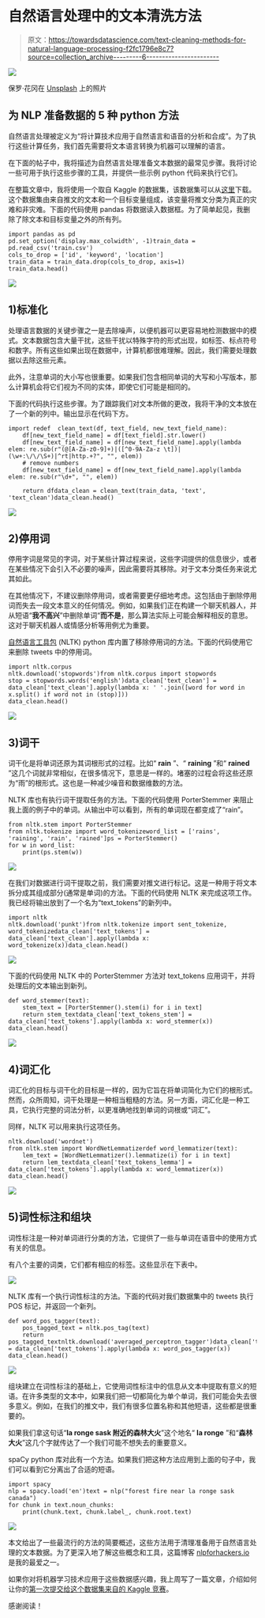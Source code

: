 # 自然语言处理中的文本清洗方法

> 原文：<https://towardsdatascience.com/text-cleaning-methods-for-natural-language-processing-f2fc1796e8c7?source=collection_archive---------6----------------------->

![](img/fa1e2295d3d7c9233e51d17175a9a1f1.png)

保罗·花冈在 [Unsplash](https://unsplash.com/s/photos/language?utm_source=unsplash&utm_medium=referral&utm_content=creditCopyText) 上的照片

## 为 NLP 准备数据的 5 种 python 方法

自然语言处理被定义为“将计算技术应用于自然语言和语音的分析和合成”。为了执行这些计算任务，我们首先需要将文本语言转换为机器可以理解的语言。

在下面的帖子中，我将描述为自然语言处理准备文本数据的最常见步骤。我将讨论一些可用于执行这些步骤的工具，并提供一些示例 python 代码来执行它们。

在整篇文章中，我将使用一个取自 Kaggle 的数据集，该数据集可以从[这里](https://www.kaggle.com/c/nlp-getting-started/data)下载。这个数据集由来自推文的文本和一个目标变量组成，该变量将推文分类为真正的灾难和非灾难。下面的代码使用 pandas 将数据读入数据框。为了简单起见，我删除了除文本和目标变量之外的所有列。

```
import pandas as pd
pd.set_option('display.max_colwidth', -1)train_data = pd.read_csv('train.csv')
cols_to_drop = ['id', 'keyword', 'location']
train_data = train_data.drop(cols_to_drop, axis=1)
train_data.head()
```

![](img/7cd425827d9daf8daa016aa2bcd63e13.png)

## 1)标准化

处理语言数据的关键步骤之一是去除噪声，以便机器可以更容易地检测数据中的模式。文本数据包含大量干扰，这些干扰以特殊字符的形式出现，如标签、标点符号和数字。所有这些如果出现在数据中，计算机都很难理解。因此，我们需要处理数据以去除这些元素。

此外，注意单词的大小写也很重要。如果我们包含相同单词的大写和小写版本，那么计算机会将它们视为不同的实体，即使它们可能是相同的。

下面的代码执行这些步骤。为了跟踪我们对文本所做的更改，我将干净的文本放在了一个新的列中。输出显示在代码下方。

```
import redef  clean_text(df, text_field, new_text_field_name):
    df[new_text_field_name] = df[text_field].str.lower()
    df[new_text_field_name] = df[new_text_field_name].apply(lambda elem: re.sub(r"(@[A-Za-z0-9]+)|([^0-9A-Za-z \t])|(\w+:\/\/\S+)|^rt|http.+?", "", elem))  
    # remove numbers
    df[new_text_field_name] = df[new_text_field_name].apply(lambda elem: re.sub(r"\d+", "", elem))

    return dfdata_clean = clean_text(train_data, 'text', 'text_clean')data_clean.head()
```

![](img/44349508f4d2edf4f6f4ed8481a66b12.png)

## 2)停用词

停用字词是常见的字词，对于某些计算过程来说，这些字词提供的信息很少，或者在某些情况下会引入不必要的噪声，因此需要将其移除。对于文本分类任务来说尤其如此。

在其他情况下，不建议删除停用词，或者需要更仔细地考虑。这包括由于删除停用词而失去一段文本意义的任何情况。例如，如果我们正在构建一个聊天机器人，并从短语“**我不高兴**”中删除单词“**而不是**，那么算法实际上可能会解释相反的意思。这对于聊天机器人或情感分析等用例尤为重要。

[自然语言工具包](https://www.nltk.org/) (NLTK) python 库内置了移除停用词的方法。下面的代码使用它来删除 tweets 中的停用词。

```
import nltk.corpus
nltk.download('stopwords')from nltk.corpus import stopwords
stop = stopwords.words('english')data_clean['text_clean'] = data_clean['text_clean'].apply(lambda x: ' '.join([word for word in x.split() if word not in (stop)]))
data_clean.head()
```

![](img/df7c767ceba0ea861985dc73d475fb7b.png)

## 3)词干

词干化是将单词还原为其词根形式的过程。比如“ **rain** ”、“ **raining** ”和“ **rained** ”这几个词就非常相似，在很多情况下，意思是一样的。堵塞的过程会将这些还原为“雨”的根形式。这也是一种减少噪音和数据维数的方法。

NLTK 库也有执行词干提取任务的方法。下面的代码使用 PorterStemmer 来阻止我上面的例子中的单词。从输出中可以看到，所有的单词现在都变成了“rain”。

```
from nltk.stem import PorterStemmer 
from nltk.tokenize import word_tokenizeword_list = ['rains', 'raining', 'rain', 'rained']ps = PorterStemmer()
for w in word_list:
    print(ps.stem(w))
```

![](img/daa80e86aecabe5de658d157cd48ee6f.png)

在我们对数据进行词干提取之前，我们需要对推文进行标记。这是一种用于将文本拆分成其组成部分(通常是单词)的方法。下面的代码使用 NLTK 来完成这项工作。我已经将输出放到了一个名为“text_tokens”的新列中。

```
import nltk 
nltk.download('punkt')from nltk.tokenize import sent_tokenize, word_tokenizedata_clean['text_tokens'] = data_clean['text_clean'].apply(lambda x: word_tokenize(x))data_clean.head()
```

![](img/5efd084d5c56b3c513030baadb551229.png)

下面的代码使用 NLTK 中的 PorterStemmer 方法对 text_tokens 应用词干，并将处理后的文本输出到新列。

```
def word_stemmer(text):
    stem_text = [PorterStemmer().stem(i) for i in text]
    return stem_textdata_clean['text_tokens_stem'] = data_clean['text_tokens'].apply(lambda x: word_stemmer(x))
data_clean.head()
```

![](img/2e19c18bf63e2170ba5514a518900e6e.png)

## 4)词汇化

词汇化的目标与词干化的目标是一样的，因为它旨在将单词简化为它们的根形式。然而，众所周知，词干处理是一种相当粗糙的方法。另一方面，词汇化是一种工具，它执行完整的词法分析，以更准确地找到单词的词根或“词汇”。

同样，NLTK 可以用来执行这项任务。

```
nltk.download('wordnet')
from nltk.stem import WordNetLemmatizerdef word_lemmatizer(text):
    lem_text = [WordNetLemmatizer().lemmatize(i) for i in text]
    return lem_textdata_clean['text_tokens_lemma'] = data_clean['text_tokens'].apply(lambda x: word_lemmatizer(x))
data_clean.head()
```

![](img/257eafdd3779445822da03880046cb58.png)

## 5)词性标注和组块

词性标注是一种对单词进行分类的方法，它提供了一些与单词在语音中的使用方式有关的信息。

有八个主要的词类，它们都有相应的标签。这些显示在下表中。

![](img/c69a224eaea2e25203254c1f2252b338.png)

NLTK 库有一个执行词性标注的方法。下面的代码对我们数据集中的 tweets 执行 POS 标记，并返回一个新列。

```
def word_pos_tagger(text):
    pos_tagged_text = nltk.pos_tag(text)
    return pos_tagged_textnltk.download('averaged_perceptron_tagger')data_clean['text_tokens_pos_tagged'] = data_clean['text_tokens'].apply(lambda x: word_pos_tagger(x))
data_clean.head()
```

![](img/656ddaf765ebe41af1f15c739bbd327c.png)

组块建立在词性标注的基础上，它使用词性标注中的信息从文本中提取有意义的短语。在许多类型的文本中，如果我们把一切都简化为单个单词，我们可能会失去很多意义。例如，在我们的推文中，我们有很多位置名称和其他短语，这些都是很重要的。

如果我们拿这句话“**la ronge sask 附近的森林大火**”这个地名“ **la ronge** ”和“**森林大火**”这几个字就传达了一个我们可能不想失去的重要意义。

spaCy python 库对此有一个方法。如果我们把这种方法应用到上面的句子中，我们可以看到它分离出了合适的短语。

```
import spacy
nlp = spacy.load('en')text = nlp("forest fire near la ronge sask canada")
for chunk in text.noun_chunks:
    print(chunk.text, chunk.label_, chunk.root.text)
```

![](img/86dbba5503558330f4fee7121840f9aa.png)

本文给出了一些最流行的方法的简要概述，这些方法用于清理准备用于自然语言处理的文本数据。为了更深入地了解这些概念和工具，这篇博客 [nlpforhackers.io](https://nlpforhackers.io/complete-guide-to-spacy/) 是我的最爱之一。

如果你对将机器学习技术应用于这些数据感兴趣，我上周写了一篇文章，介绍如何让你的[第一次提交给这个数据集来自的 Kaggle 竞赛](/how-to-enter-your-first-kaggle-competition-4717e7b232db)。

感谢阅读！
